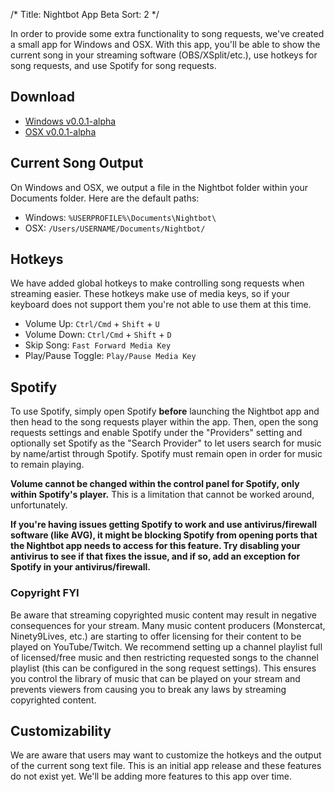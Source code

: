 /*
Title: Nightbot App Beta
Sort: 2
*/

In order to provide some extra functionality to song requests, we've created a small app for Windows and OSX. With this app, you'll be able to show the current song in your streaming software (OBS/XSplit/etc.), use hotkeys for song requests, and use Spotify for song requests.

## Download

* [Windows v0.0.1-alpha](https://beta.nightbot.tv/dl/nightbot_v0.0.1_win.exe)
* [OSX v0.0.1-alpha](https://beta.nightbot.tv/dl/nightbot_v0.0.1_osx.zip)

## Current Song Output

On Windows and OSX, we output a file in the Nightbot folder within your Documents folder. Here are the default paths:

* Windows: `%USERPROFILE%\Documents\Nightbot\`
* OSX: `/Users/USERNAME/Documents/Nightbot/`

## Hotkeys

We have added global hotkeys to make controlling song requests when streaming easier. These hotkeys make use of media keys, so if your keyboard does not support them you're not able to use them at this time.

* Volume Up: `Ctrl/Cmd` + `Shift` + `U`
* Volume Down: `Ctrl/Cmd` + `Shift` + `D`
* Skip Song: `Fast Forward Media Key`
* Play/Pause Toggle: `Play/Pause Media Key`

## Spotify

To use Spotify, simply open Spotify **before** launching the Nightbot app and then head to the song requests player within the app. Then, open the song requests settings and enable Spotify under the "Providers" setting and optionally set Spotify as the "Search Provider" to let users search for music by name/artist through Spotify. Spotify must remain open in order for music to remain playing.

**Volume cannot be changed within the control panel for Spotify, only within Spotify's player.** This is a limitation that cannot be worked around, unfortunately.

**If you're having issues getting Spotify to work and use antivirus/firewall software (like AVG), it might be blocking Spotify from opening ports that the Nightbot app needs to access for this feature. Try disabling your antivirus to see if that fixes the issue, and if so, add an exception for Spotify in your antivirus/firewall.**

### Copyright FYI

Be aware that streaming copyrighted music content may result in negative consequences for your stream. Many music content producers (Monstercat, Ninety9Lives, etc.) are starting to offer licensing for their content to be played on YouTube/Twitch. We recommend setting up a channel playlist full of licensed/free music and then restricting requested songs to the channel playlist (this can be configured in the song request settings). This ensures you control the library of music that can be played on your stream and prevents viewers from causing you to break any laws by streaming copyrighted content.

## Customizability

We are aware that users may want to customize the hotkeys and the output of the current song text file. This is an initial app release and these features do not exist yet. We'll be adding more features to this app over time.